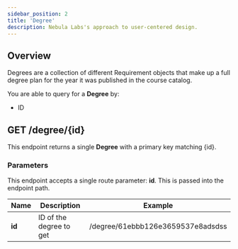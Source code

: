 ```yaml
---
sidebar_position: 2
title: 'Degree'
description: Nebula Labs's approach to user-centered design.
---
```


## Overview

Degrees are a collection of different Requirement objects that make up a full degree plan for the year it was published in the course catalog.

You are able to query for a **Degree** by:

- ID

## GET /degree/{id}

This endpoint returns a single **Degree** with a primary key matching {id}.

### Parameters

This endpoint accepts a single route parameter: **id**. This is passed into the endpoint path.

| Name   | Description             | Example                           |
| ------ | ----------------------- | --------------------------------- |
| **id** | ID of the degree to get | /degree/61ebbb126e3659537e8adsdss |
